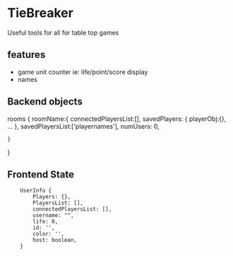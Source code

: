 # TieBreaker
Useful tools for all for table top games

## features
* game unit counter ie: life/point/score display
* names

## Backend objects
rooms {
    roomName:{
        connectedPlayersList:[],
        savedPlayers: {
            playerObj:{},
            ...
        },
        savedPlayersList:['playernames'],
        numUsers: 0,
        

    }
}

## Frontend State
```
    UserInfo {
        Players: {},
        PlayersList: [],
        connectedPlayersList: [],
        username: "",
        life: 0,
        id: '',
        color: '',
        host: boolean,
    }
```